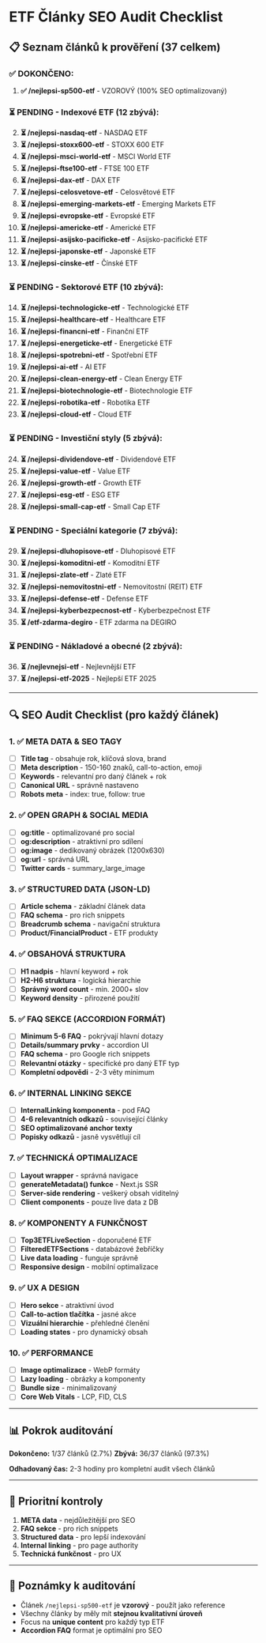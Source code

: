 # ETF Články SEO Audit Checklist

## 📋 Seznam článků k prověření (37 celkem)

### ✅ DOKONČENO:
1. **✅ /nejlepsi-sp500-etf** - VZOROVÝ (100% SEO optimalizovaný)

### ⏳ PENDING - Indexové ETF (12 zbývá):
2. **⏳ /nejlepsi-nasdaq-etf** - NASDAQ ETF
3. **⏳ /nejlepsi-stoxx600-etf** - STOXX 600 ETF
4. **⏳ /nejlepsi-msci-world-etf** - MSCI World ETF
5. **⏳ /nejlepsi-ftse100-etf** - FTSE 100 ETF
6. **⏳ /nejlepsi-dax-etf** - DAX ETF
7. **⏳ /nejlepsi-celosvetove-etf** - Celosvětové ETF
8. **⏳ /nejlepsi-emerging-markets-etf** - Emerging Markets ETF
9. **⏳ /nejlepsi-evropske-etf** - Evropské ETF
10. **⏳ /nejlepsi-americke-etf** - Americké ETF
11. **⏳ /nejlepsi-asijsko-pacificke-etf** - Asijsko-pacifické ETF
12. **⏳ /nejlepsi-japonske-etf** - Japonské ETF
13. **⏳ /nejlepsi-cinske-etf** - Čínské ETF

### ⏳ PENDING - Sektorové ETF (10 zbývá):
14. **⏳ /nejlepsi-technologicke-etf** - Technologické ETF
15. **⏳ /nejlepsi-healthcare-etf** - Healthcare ETF
16. **⏳ /nejlepsi-financni-etf** - Finanční ETF
17. **⏳ /nejlepsi-energeticke-etf** - Energetické ETF
18. **⏳ /nejlepsi-spotrebni-etf** - Spotřební ETF
19. **⏳ /nejlepsi-ai-etf** - AI ETF
20. **⏳ /nejlepsi-clean-energy-etf** - Clean Energy ETF
21. **⏳ /nejlepsi-biotechnologie-etf** - Biotechnologie ETF
22. **⏳ /nejlepsi-robotika-etf** - Robotika ETF
23. **⏳ /nejlepsi-cloud-etf** - Cloud ETF

### ⏳ PENDING - Investiční styly (5 zbývá):
24. **⏳ /nejlepsi-dividendove-etf** - Dividendové ETF
25. **⏳ /nejlepsi-value-etf** - Value ETF
26. **⏳ /nejlepsi-growth-etf** - Growth ETF
27. **⏳ /nejlepsi-esg-etf** - ESG ETF
28. **⏳ /nejlepsi-small-cap-etf** - Small Cap ETF

### ⏳ PENDING - Speciální kategorie (7 zbývá):
29. **⏳ /nejlepsi-dluhopisove-etf** - Dluhopisové ETF
30. **⏳ /nejlepsi-komoditni-etf** - Komoditní ETF
31. **⏳ /nejlepsi-zlate-etf** - Zlaté ETF
32. **⏳ /nejlepsi-nemovitostni-etf** - Nemovitostní (REIT) ETF
33. **⏳ /nejlepsi-defense-etf** - Defense ETF
34. **⏳ /nejlepsi-kyberbezpecnost-etf** - Kyberbezpečnost ETF
35. **⏳ /etf-zdarma-degiro** - ETF zdarma na DEGIRO

### ⏳ PENDING - Nákladové a obecné (2 zbývá):
36. **⏳ /nejlevnejsi-etf** - Nejlevnější ETF
37. **⏳ /nejlepsi-etf-2025** - Nejlepší ETF 2025

---

## 🔍 SEO Audit Checklist (pro každý článek)

### 1. ✅ META DATA & SEO TAGY
- [ ] **Title tag** - obsahuje rok, klíčová slova, brand
- [ ] **Meta description** - 150-160 znaků, call-to-action, emoji
- [ ] **Keywords** - relevantní pro daný článek + rok
- [ ] **Canonical URL** - správně nastaveno
- [ ] **Robots meta** - index: true, follow: true

### 2. ✅ OPEN GRAPH & SOCIAL MEDIA
- [ ] **og:title** - optimalizované pro social
- [ ] **og:description** - atraktivní pro sdílení
- [ ] **og:image** - dedikovaný obrázek (1200x630)
- [ ] **og:url** - správná URL
- [ ] **Twitter cards** - summary_large_image

### 3. ✅ STRUCTURED DATA (JSON-LD)
- [ ] **Article schema** - základní článek data
- [ ] **FAQ schema** - pro rich snippets
- [ ] **Breadcrumb schema** - navigační struktura
- [ ] **Product/FinancialProduct** - ETF produkty

### 4. ✅ OBSAHOVÁ STRUKTURA
- [ ] **H1 nadpis** - hlavní keyword + rok
- [ ] **H2-H6 struktura** - logická hierarchie
- [ ] **Správný word count** - min. 2000+ slov
- [ ] **Keyword density** - přirozené použití

### 5. ✅ FAQ SEKCE (ACCORDION FORMÁT)
- [ ] **Minimum 5-6 FAQ** - pokrývají hlavní dotazy
- [ ] **Details/summary prvky** - accordion UI
- [ ] **FAQ schema** - pro Google rich snippets
- [ ] **Relevantní otázky** - specifické pro daný ETF typ
- [ ] **Kompletní odpovědi** - 2-3 věty minimum

### 6. ✅ INTERNAL LINKING SEKCE
- [ ] **InternalLinking komponenta** - pod FAQ
- [ ] **4-6 relevantních odkazů** - související články
- [ ] **SEO optimalizované anchor texty**
- [ ] **Popisky odkazů** - jasně vysvětlují cíl

### 7. ✅ TECHNICKÁ OPTIMALIZACE
- [ ] **Layout wrapper** - správná navigace
- [ ] **generateMetadata() funkce** - Next.js SSR
- [ ] **Server-side rendering** - veškerý obsah viditelný
- [ ] **Client components** - pouze live data z DB

### 8. ✅ KOMPONENTY A FUNKČNOST
- [ ] **Top3ETFLiveSection** - doporučené ETF
- [ ] **FilteredETFSections** - databázové žebříčky
- [ ] **Live data loading** - funguje správně
- [ ] **Responsive design** - mobilní optimalizace

### 9. ✅ UX A DESIGN
- [ ] **Hero sekce** - atraktivní úvod
- [ ] **Call-to-action tlačítka** - jasné akce
- [ ] **Vizuální hierarchie** - přehledné členění
- [ ] **Loading states** - pro dynamický obsah

### 10. ✅ PERFORMANCE
- [ ] **Image optimalizace** - WebP formáty
- [ ] **Lazy loading** - obrázky a komponenty
- [ ] **Bundle size** - minimalizovaný
- [ ] **Core Web Vitals** - LCP, FID, CLS

---

## 📊 Pokrok auditování

**Dokončeno:** 1/37 článků (2.7%)
**Zbývá:** 36/37 článků (97.3%)

**Odhadovaný čas:** 2-3 hodiny pro kompletní audit všech článků

---

## 🎯 Prioritní kontroly

1. **META data** - nejdůležitější pro SEO
2. **FAQ sekce** - pro rich snippets
3. **Structured data** - pro lepší indexování
4. **Internal linking** - pro page authority
5. **Technická funkčnost** - pro UX

---

## 📝 Poznámky k auditování

- Článek `/nejlepsi-sp500-etf` je **vzorový** - použít jako reference
- Všechny články by měly mít **stejnou kvalitativní úroveň**
- Focus na **unique content** pro každý typ ETF
- **Accordion FAQ** format je optimální pro SEO